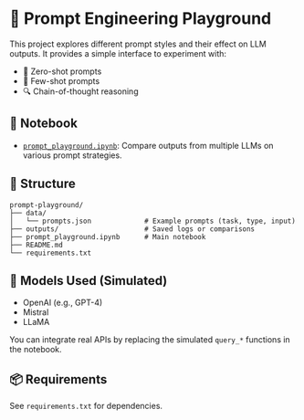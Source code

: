 # 🧪 Prompt Engineering Playground

This project explores different prompt styles and their effect on LLM outputs. It provides a simple interface to experiment with:

- 🔹 Zero-shot prompts
- 🔸 Few-shot prompts
- 🔍 Chain-of-thought reasoning

## 📘 Notebook
- [`prompt_playground.ipynb`](./prompt_playground.ipynb): Compare outputs from multiple LLMs on various prompt strategies.

## 📂 Structure
```
prompt-playground/
├── data/
│   └── prompts.json             # Example prompts (task, type, input)
├── outputs/                     # Saved logs or comparisons
├── prompt_playground.ipynb      # Main notebook
├── README.md
└── requirements.txt
```

## 🧠 Models Used (Simulated)
- OpenAI (e.g., GPT-4)
- Mistral
- LLaMA

You can integrate real APIs by replacing the simulated `query_*` functions in the notebook.

## 📦 Requirements
See `requirements.txt` for dependencies.
